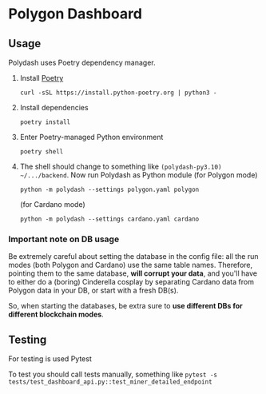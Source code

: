 # Polygon Dashboard

## Usage
Polydash uses Poetry dependency manager.
 1. Install [Poetry](https://python-poetry.org/)
    ```shell
    curl -sSL https://install.python-poetry.org | python3 -
    ```
 2. Install dependencies
    ```shell
    poetry install
    ```
 3. Enter Poetry-managed Python environment
    ```shell
    poetry shell
    ```
 4. The shell should change to something like `(polydash-py3.10) ~/.../backend`. 
    Now run Polydash as Python module (for Polygon mode)
    ```shell
    python -m polydash --settings polygon.yaml polygon
    ```
    (for Cardano mode)
    ```shell
    python -m polydash --settings cardano.yaml cardano
    ```
    
### Important note on DB usage
Be extremely careful about setting the database in the config file:
all the run modes (both Polygon and Cardano) use the same table names.
Therefore, pointing them to the same database, **will corrupt your data**,
and you'll have to either do a (boring) Cinderella cosplay by separating Cardano data from Polygon
data in your DB, or start with a fresh DB(s).

So, when starting the databases, be extra sure to **use different DBs for different blockchain modes**.


## Testing
For testing is used Pytest

To test you should call tests manually, something like 
`pytest -s tests/test_dashboard_api.py::test_miner_detailed_endpoint`

